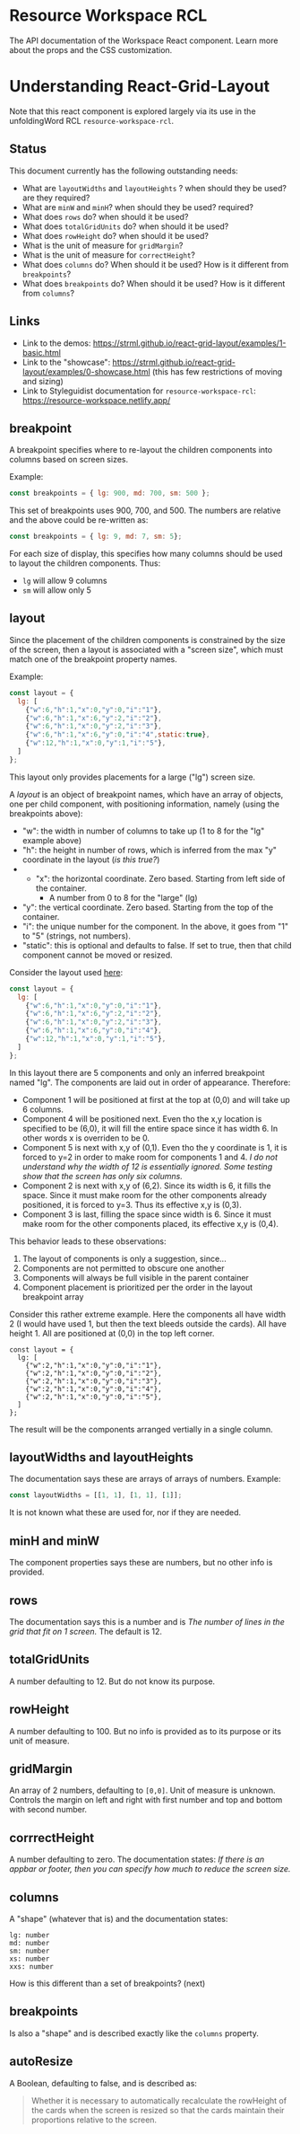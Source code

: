 # Resource Workspace RCL

The API documentation of the Workspace React component. Learn more about the props and the CSS customization.

# Understanding React-Grid-Layout

Note that this react component is explored largely via its use in the unfoldingWord RCL `resource-workspace-rcl`.

## Status

This document currently has the following outstanding needs:
- What are `layoutWidths` and `layoutHeights` ? when should they be used? are they required?
- What are `minW` and `minH`? when should they be used? required?
- What does `rows` do? when should it be used?
- What does `totalGridUnits` do? when should it be used?
- What does `rowHeight` do? when should it be used?
- What is the unit of measure for `gridMargin`?
- What is the unit of measure for `correctHeight`?
- What does `columns` do? When should it be used? How is it different from `breakpoints`?
- What does `breakpoints` do? When should it be used? How is it different from `columns`?

## Links
- Link to the demos: https://strml.github.io/react-grid-layout/examples/1-basic.html
- Link to the "showcase": https://strml.github.io/react-grid-layout/examples/0-showcase.html (this has few restrictions of moving and sizing)
- Link to Styleguidist documentation for `resource-workspace-rcl`: https://resource-workspace.netlify.app/


## breakpoint

A breakpoint specifies where to re-layout the children components into columns based on screen sizes.

Example:
```js
const breakpoints = { lg: 900, md: 700, sm: 500 };
```

This set of breakpoints uses 900, 700, and 500. The numbers are relative and the above could be re-written as:

```js
const breakpoints = { lg: 9, md: 7, sm: 5};
```

For each size of display, this specifies how many columns should be used to layout the children components. Thus:
- `lg` will allow 9 columns
- `sm` will allow only 5

## layout

Since the placement of the children components is constrained by the size of the screen, then a layout is associated with a "screen size", which must match one of the breakpoint property names.

Example:
```js
const layout = {
  lg: [
    {"w":6,"h":1,"x":0,"y":0,"i":"1"},
    {"w":6,"h":1,"x":6,"y":2,"i":"2"},
    {"w":6,"h":1,"x":0,"y":2,"i":"3"},
    {"w":6,"h":1,"x":6,"y":0,"i":"4",static:true},
    {"w":12,"h":1,"x":0,"y":1,"i":"5"},
  ]
};
```
This layout only provides placements for a large ("lg") screen size.

A *layout* is an object of breakpoint names, which have an array of objects, one per child component, with positioning information, namely (using the breakpoints above):

- "w": the width in number of columns to take up (1 to 8 for the "lg" example above)
- "h": the height in number of rows, which is inferred from the max "y" coordinate in the layout (*is this true?*)
- - "x": the horizontal coordinate. Zero based. Starting from left side of the container.
	- A number from 0 to 8 for the "large" (lg) 
- "y": the vertical coordinate. Zero based. Starting from the top of the container.
- "i": the unique number for the component. In the above, it goes from "1" to "5" (strings, not numbers).
- "static": this is optional and defaults to false. If set to true, then that child component cannot be moved or resized.

Consider the layout used [here](https://resource-workspace.netlify.app/#!/Workspace/1):

```js
const layout = {
  lg: [
    {"w":6,"h":1,"x":0,"y":0,"i":"1"},
    {"w":6,"h":1,"x":6,"y":2,"i":"2"},
    {"w":6,"h":1,"x":0,"y":2,"i":"3"},
    {"w":6,"h":1,"x":6,"y":0,"i":"4"},
    {"w":12,"h":1,"x":0,"y":1,"i":"5"},
  ]
};
```
In this layout there are 5 components and only an inferred breakpoint named "lg". The components are laid out in order of appearance. Therefore:
- Component 1 will be positioned at first at the top at (0,0) and will take up 6 columns.
- Component 4 will be positioned next. Even tho the x,y location is specified to be (6,0), it will fill the entire space since it has width 6. In other words x is overriden to be 0.
- Component 5 is next with x,y of (0,1). Even tho the y coordinate is 1, it is forced to y=2 in order to make room for components 1 and 4. *I do not understand why the width of 12 is essentially ignored. Some testing show that the screen has only six columns.*
- Component 2 is next with x,y of (6,2). Since its width is 6, it fills the space. Since it must make room for the other components already positioned, it is forced to y=3. Thus its effective x,y is (0,3).
- Component 3 is last, filling the space since width is 6. Since it must make room for the other components placed, its effective x,y is (0,4).

This behavior leads to these observations:
1. The layout of components is only a suggestion, since...
2. Components are not permitted to obscure one another
3. Components will always be full visible in the parent container
4. Component placement is prioritized per the order in the layout breakpoint array

Consider this rather extreme example. Here the components all have width 2 (I would have used 1, but then the text bleeds outside the cards). All have height 1. All are positioned at (0,0) in the top left corner.
```
const layout = {
  lg: [
    {"w":2,"h":1,"x":0,"y":0,"i":"1"},
    {"w":2,"h":1,"x":0,"y":0,"i":"2"},
    {"w":2,"h":1,"x":0,"y":0,"i":"3"},
    {"w":2,"h":1,"x":0,"y":0,"i":"4"},
    {"w":2,"h":1,"x":0,"y":0,"i":"5"},
  ]
};
```
The result will be the components arranged vertially in a single column.

## layoutWidths and layoutHeights
The documentation says these are arrays of arrays of numbers.
Example:
```js
const layoutWidths = [[1, 1], [1, 1], [1]];
```

It is not known what these are used for, nor if they are needed.

## minH and minW

The component properties says these are numbers, but no other info is provided.

## rows

The documentation says this is a number and is *The number of lines in the grid that fit on 1 screen.* The default is 12.

## totalGridUnits

A number defaulting to 12. But do not know its purpose.

## rowHeight

A number defaulting to 100. But no info is provided as to its purpose or its unit of measure.

## gridMargin

An array of 2 numbers, defaulting to `[0,0]`. Unit of measure is unknown. Controls the margin on left and right with first number and top and bottom with second number.

## corrrectHeight

A number defaulting to zero. The documentation states: *If there is an appbar or footer, then you can specify how much to reduce the screen size.*

## columns

A "shape" (whatever that is) and the documentation states:
```
lg: number
md: number
sm: number
xs: number
xxs: number
```

How is this different than a set of breakpoints? (next)

## breakpoints

Is also a "shape" and is described exactly like the `columns` property.

## autoResize

A Boolean, defaulting to false, and is described as:
> Whether it is necessary to automatically recalculate the rowHeight of the cards when the screen is resized so that the cards maintain their proportions relative to the screen.